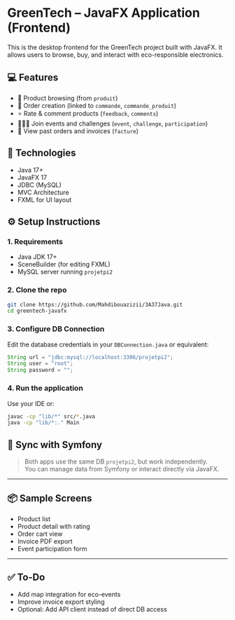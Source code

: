 # GreenTech – JavaFX Application (Frontend)

This is the desktop frontend for the GreenTech project built with JavaFX. It allows users to browse, buy, and interact with eco-responsible electronics.

## 💻 Features

- 🛒 Product browsing (from `produit`)
- 🧾 Order creation (linked to `commande`, `commande_produit`)
- ⭐ Rate & comment products (`feedback`, `comments`)
- 🧑‍🤝‍🧑 Join events and challenges (`event`, `challenge`, `participation`)
- 📑 View past orders and invoices (`facture`)

## 🧰 Technologies

- Java 17+
- JavaFX 17
- JDBC (MySQL)
- MVC Architecture
- FXML for UI layout

## ⚙️ Setup Instructions

### 1. Requirements
- Java JDK 17+
- SceneBuilder (for editing FXML)
- MySQL server running `projetpi2`

### 2. Clone the repo
```bash
git clone https://github.com/Mahdibouazizii/3A37Java.git
cd greentech-javafx
```

### 3. Configure DB Connection
Edit the database credentials in your `DBConnection.java` or equivalent:
```java
String url = "jdbc:mysql://localhost:3306/projetpi2";
String user = "root";
String password = "";
```

### 4. Run the application
Use your IDE or:
```bash
javac -cp "lib/*" src/*.java
java -cp "lib/*:." Main
```

## 🔄 Sync with Symfony

> Both apps use the same DB `projetpi2`, but work independently.  
> You can manage data from Symfony or interact directly via JavaFX.

---

## 📦 Sample Screens
- Product list
- Product detail with rating
- Order cart view
- Invoice PDF export
- Event participation form

---

## ✅ To-Do
- Add map integration for eco-events
- Improve invoice export styling
- Optional: Add API client instead of direct DB access
